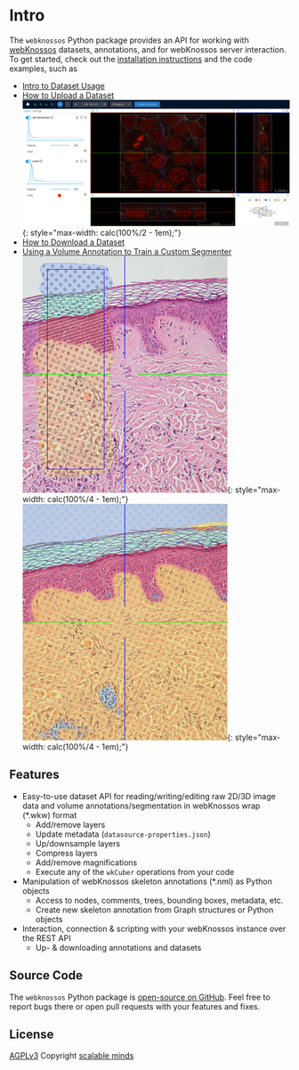 # Intro

The `webknossos` Python package provides an API for working with [webKnossos](https://webknossos.org) datasets,
annotations, and for webKnossos server interaction.
To get started, check out the [installation instructions](installation.md) and the code examples, such as

* [Intro to Dataset Usage](examples/dataset_usage.md)
* [How to Upload a Dataset](examples/upload_image_data.md)<br/>
  ![Cell Dataset uploaded to webKnossos](examples/upload_image_data_dataset.jpg){: style="max-width: calc(100%/2 - 1em);"}
* [How to Download a Dataset](examples/download_image_data.md)
* [Using a Volume Annotation to Train a Custom Segmenter](examples/learned_segmenter.md)<br/>
  ![Volume Annotation used as Training Data](examples/learned_segmenter_annotation.png){: style="max-width: calc(100%/4 - 1em);"}
  ![Result of the Segmenter on the Skin Dataset](examples/learned_segmenter_result.png){: style="max-width: calc(100%/4 - 1em);"}


## Features

- Easy-to-use dataset API for reading/writing/editing raw 2D/3D image data
  and volume annotations/segmentation in webKnossos wrap (*.wkw) format
    - Add/remove layers
    - Update metadata (`datasource-properties.json`)
    - Up/downsample layers
    - Compress layers
    - Add/remove magnifications
    - Execute any of the `wkCuber` operations from your code
- Manipulation of webKnossos skeleton annotations (*.nml) as Python objects
    - Access to nodes, comments, trees, bounding boxes, metadata, etc.
    - Create new skeleton annotation from Graph structures or Python objects
- Interaction, connection & scripting with your webKnossos instance over the REST API
    - Up- & downloading annotations and datasets

## Source Code

The `webknossos` Python package is [open-source on GitHub](https://github.com/scalableminds/webknossos-libs). Feel free to report bugs there or open pull requests with your features and fixes.

## License
[AGPLv3](https://www.gnu.org/licenses/agpl-3.0.html)
Copyright [scalable minds](https://scalableminds.com)
